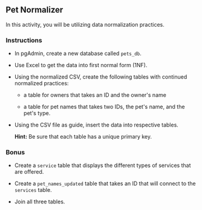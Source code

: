 ## Pet Normalizer

In this activity, you will be utilizing data normalization practices.

### Instructions

* In pgAdmin, create a new database called `pets_db`.

* Use Excel to get the data into first normal form (1NF).

* Using the normalized CSV, create the following tables with continued normalized practices:

  * a table for owners that takes an ID and the owner's name

  * a table for pet names that takes two IDs, the pet's name, and the pet's type.

* Using the CSV file as guide, insert the data into respective tables.

  **Hint:** Be sure that each table has a unique primary key.


### Bonus

* Create a `service` table that displays the different types of services that are offered.

* Create a `pet_names_updated` table that takes an ID that will connect to the `services` table.

* Join all three tables.
